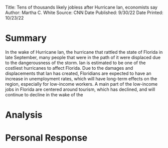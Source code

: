 Title: Tens of thousands likely jobless after Hurricane Ian, economists say
Author: Martha C. White
Source: CNN
Date Published: 9/30/22
Date Printed: 10/23/22

# Summary
In the wake of Hurricane Ian, the hurricane that rattled the state of Florida in late September, many people that were in the path of it were displaced due to the dangerousness of the storm. Ian is estimated to be one of the costliest hurricanes to affect Florida. Due to the damages and displacements that Ian has created, Floridians are expected to have an increase in unemployment rates, which will have long-term effects on the region, especially for low-income workers. A main part of the low-income jobs in Florida are centered around tourism, which has declined, and will continue to decline in the wake of the 
# Analysis

# Personal Response